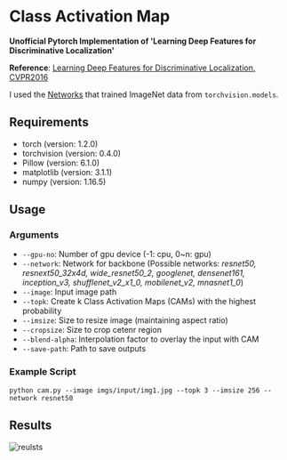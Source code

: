 Class Activation Map
==
**Unofficial Pytorch Implementation of 'Learning Deep Features for Discriminative Localization'**

**Reference**: [Learning Deep Features for Discriminative Localization, CVPR2016](https://arxiv.org/abs/1512.04150)


I used the [Networks](https://pytorch.org/docs/stable/torchvision/models.html#torchvision-models) that trained ImageNet data from `torchvision.models`.


Requirements
--
* torch (version: 1.2.0)
* torchvision (version: 0.4.0)
* Pillow (version: 6.1.0)
* matplotlib (version: 3.1.1)
* numpy (version: 1.16.5)

Usage
--

### Arguments
* `--gpu-no`: Number of gpu device (-1: cpu, 0~n: gpu)
* `--network`: Network for backbone (Possible networks: *resnet50, resnext50_32x4d, wide_resnet50_2, googlenet, densenet161, inception_v3, shufflenet_v2_x1_0, mobilenet_v2, mnasnet1_0*)
* `--image`: Input image path
* `--topk`: Create k Class Activation Maps (CAMs) with the highest probability
* `--imsize`: Size to resize image (maintaining aspect ratio)
* `--cropsize`: Size to crop cetenr region
* `--blend-alpha`: Interpolation factor to overlay the input with CAM 
* `--save-path`: Path to save outputs

### Example Script

`python cam.py --image imgs/input/img1.jpg --topk 3 --imsize 256 --network resnet50`

Results
--

![reulsts](imgs/results.png)

